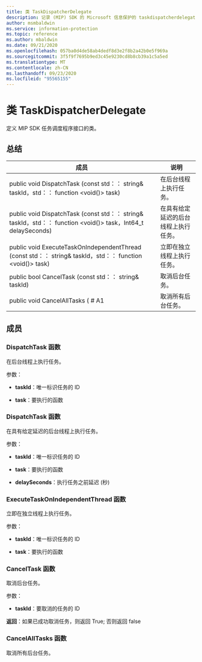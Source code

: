 ```yaml
---
title: 类 TaskDispatcherDelegate
description: 记录 (MIP) SDK 的 Microsoft 信息保护的 taskdispatcherdelegate：：未定义的类。
author: msmbaldwin
ms.service: information-protection
ms.topic: reference
ms.author: mbaldwin
ms.date: 09/21/2020
ms.openlocfilehash: 057ba0d4de58ab4dedf8d3e2f8b2a42b0e5f969a
ms.sourcegitcommit: 3f5f9f7695b9ed3c45e9230cd8b8cb39a1c5a5ed
ms.translationtype: MT
ms.contentlocale: zh-CN
ms.lasthandoff: 09/23/2020
ms.locfileid: "95565155"
---
```

# <a name="class-taskdispatcherdelegate"></a>类 TaskDispatcherDelegate 
定义 MIP SDK 任务调度程序接口的类。
  
## <a name="summary"></a>总结
 成员                        | 说明                                
--------------------------------|---------------------------------------------
public void DispatchTask (const std：： string& taskId，std：： function \<void()\> task)   |  在后台线程上执行任务。
public void DispatchTask (const std：： string& taskId，std：： function \<void()\> task，Int64_t delaySeconds)   |  在具有给定延迟的后台线程上执行任务。
public void ExecuteTaskOnIndependentThread (const std：： string& taskId，std：： function \<void()\> task)   |  立即在独立线程上执行任务。
public bool CancelTask (const std：： string& taskId)   |  取消后台任务。
public void CancelAllTasks ( # A1  |  取消所有后台任务。
  
## <a name="members"></a>成员
  
### <a name="dispatchtask-function"></a>DispatchTask 函数
在后台线程上执行任务。

参数：  
* **taskId**：唯一标识任务的 ID 


* **task**：要执行的函数


  
### <a name="dispatchtask-function"></a>DispatchTask 函数
在具有给定延迟的后台线程上执行任务。

参数：  
* **taskId**：唯一标识任务的 ID 


* **task**：要执行的函数 


* **delaySeconds**：执行任务之前延迟 (秒) 


  
### <a name="executetaskonindependentthread-function"></a>ExecuteTaskOnIndependentThread 函数
立即在独立线程上执行任务。

参数：  
* **taskId**：唯一标识任务的 ID 


* **task**：要执行的函数


  
### <a name="canceltask-function"></a>CancelTask 函数
取消后台任务。

参数：  
* **taskId**：要取消的任务的 ID



  
**返回**：如果已成功取消任务，则返回 True; 否则返回 false
  
### <a name="cancelalltasks-function"></a>CancelAllTasks 函数
取消所有后台任务。